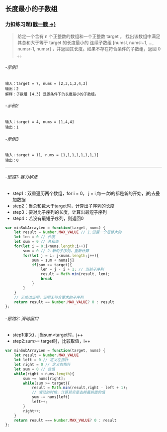 ## 长度最小的子数组

### 力扣练习题[(戳一戳 ->)](https://leetcode.cn/problems/minimum-size-subarray-sum/)

> 给定一个含有 n 个正整数的数组和一个正整数 target 。
找出该数组中满足其总和大于等于 target 的长度最小的 连续子数组 [numsl, numsl+1, ..., numsr-1, numsr] ，并返回其长度。如果不存在符合条件的子数组，返回 0 。。

###### -示例1
```
输入：target = 7, nums = [2,3,1,2,4,3]
输出：2
解释：子数组 [4,3] 是该条件下的长度最小的子数组。
```
###### -示例2
```
输入：target = 4, nums = [1,4,4]
输出：1
```
###### -示例3
```
输入：target = 11, nums = [1,1,1,1,1,1,1,1]
输出：0
```

---

###### -思路1: 暴力解法
- step1：双重遍历两个数组，for i = 0， j = i,每一次i的都是新的开始，j的去叠加数据
- step2：当总和数大于target时，计算出子序列的长度
- step3：要对比子序列的长度，计算出最短子序列
- step4：若没有最短子序列，则返回0

```js
var minSubArrayLen = function(target, nums) {
    let result = Number.MAX_VALUE // 1.设置一个足够大的
    let len = 0 // 长度
    let sum = 0 // 总和值
    for(let i = 0;i<nums.length;i++){
        sum = 0 // 2.新的子序列，重新计算
        for(let j = i; j<nums.length;j++){
            sum = sum + nums[j]
            if(sum >= target){
                len = j - i + 1; // 当前子序列
                result = Math.min(result, len);
                break
            }
        }
    }
    // 无修改证明，证明无符合要求的子序列
    return result == Number.MAX_VALUE? 0 : result
};
```
###### -思路2: 滑动窗口
- step1:定义i，j当sum<target时，j++
- step2:sum>= target时，比较取值，i++

```js
var minSubArrayLen = function(target, nums) {
    let result = Number.MAX_VALUE
    let left = 0 // 定义左指针
    let right = 0 // 定义右指针
    let sum = 0 // 合值
    while(right < nums.length){
        sum += nums[right];
        while(sum >= target){
            result = Math.min(result,right - left + 1);
            // 滑动的时候，计算其实是去掉最前面的值
            sum -= nums[left]
            left++;
        }
        right++;
    }
    return result === Number.MAX_VALUE? 0 : result
};

```
